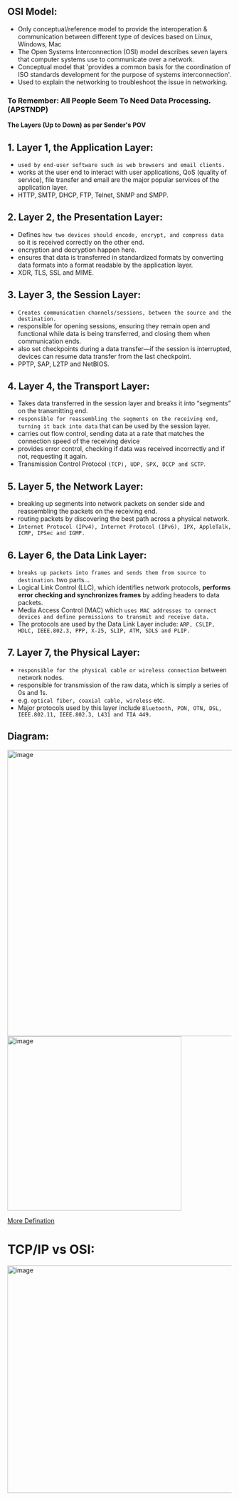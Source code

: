 ## OSI Model:
- Only conceptual/reference model to provide the interoperation & communication between different type of devices based on Linux, Windows, Mac
- The Open Systems Interconnection (OSI) model describes seven layers that computer systems use to communicate over a network.
- Conceptual model that 'provides a common basis for the coordination of ISO standards development for the purpose of systems interconnection'.
- Used to explain the networking to troubleshoot the issue in networking.

### To Remember: All People Seem To Need Data Processing. (APSTNDP)

**The Layers (Up to Down) as per Sender's POV**

## 1. Layer 1, the Application Layer: 
- `used by end-user software such as web browsers and email clients.`
- works at the user end to interact with user applications, QoS (quality of service), file transfer and email are the major popular services of the application layer.
- HTTP, SMTP, DHCP, FTP, Telnet, SNMP and SMPP.

## 2. Layer 2, the Presentation Layer: 
- Defines `how two devices should encode, encrypt, and compress data` so it is received correctly on the other end.
- encryption and decryption happen here.
- ensures that data is transferred in standardized formats by converting data formats into a format readable by the application layer.
- XDR, TLS, SSL and MIME.

## 3. Layer 3, the Session Layer: 
- `Creates communication channels/sessions, between the source and the destination.`
- responsible for opening sessions, ensuring they remain open and functional while data is being transferred, and closing them when communication ends.
- also set checkpoints during a data transfer—if the session is interrupted, devices can resume data transfer from the last checkpoint.
- PPTP, SAP, L2TP and NetBIOS.


## 4. Layer 4, the Transport Layer: 
- Takes data transferred in the session layer and breaks it into “segments” on the transmitting end.
- `responsible for reassembling the segments on the receiving end, turning it back into data` that can be used by the session layer.
- carries out flow control, sending data at a rate that matches the connection speed of the receiving device
- provides error control, checking if data was received incorrectly and if not, requesting it again.
- Transmission Control Protocol `(TCP), UDP, SPX, DCCP and SCTP`.

## 5. Layer 5, the Network Layer: 
- breaking up segments into network packets on sender side and reassembling the packets on the receiving end.
- routing packets by discovering the best path across a physical network.
- `Internet Protocol (IPv4), Internet Protocol (IPv6), IPX, AppleTalk, ICMP, IPSec and IGMP.`

## 6. Layer 6, the Data Link Layer: 
- `breaks up packets into frames and sends them from source to destination`. two parts...
- Logical Link Control (LLC), which identifies network protocols, **performs error checking and synchronizes frames** by adding headers to data packets.
- Media Access Control (MAC) which `uses MAC addresses to connect devices and define permissions to transmit and receive data.`
- The protocols are used by the Data Link Layer include: `ARP, CSLIP, HDLC, IEEE.802.3, PPP, X-25, SLIP, ATM, SDLS and PLIP.`

## 7. Layer 7, the Physical Layer: 
- `responsible for the physical cable or wireless connection` between network nodes.
- responsible for transmission of the raw data, which is simply a series of 0s and 1s.
- e.g. `optical fiber, coaxial cable, wireless` etc.
- Major protocols used by this layer include `Bluetooth, PON, OTN, DSL, IEEE.802.11, IEEE.802.3, L431 and TIA 449.`


## Diagram:
<img width="642" alt="image" src="https://user-images.githubusercontent.com/40174034/216824373-7682eb5a-00b3-4a82-b9ae-db7f377a337f.png">
<img width="391" alt="image" src="https://user-images.githubusercontent.com/40174034/216824781-f5b20236-8e68-496d-aecf-7e95b7403074.png">

[More Defination](https://www.guru99.com/layers-of-osi-model.html)

# TCP/IP vs OSI:
<img width="510" alt="image" src="https://user-images.githubusercontent.com/40174034/216825514-c0fda9b9-41d4-4cb0-8712-09e37c78bc42.png">

